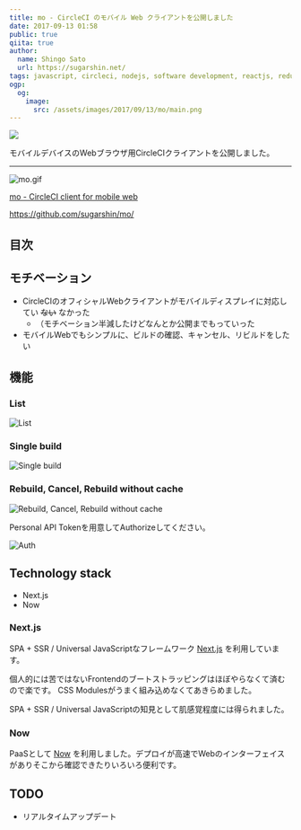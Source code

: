 ```yaml
---
title: mo - CircleCI のモバイル Web クライアントを公開しました
date: 2017-09-13 01:58
public: true
qiita: true
author:
  name: Shingo Sato
  url: https://sugarshin.net/
tags: javascript, circleci, nodejs, software development, reactjs, redux, nextjs, koajs
ogp:
  og:
    image:
      src: /assets/images/2017/09/13/mo/main.png
---
```


![](/assets/images/2017/09/13/mo/main.png)

モバイルデバイスのWebブラウザ用CircleCIクライアントを公開しました。

***

![mo.gif](https://media.giphy.com/media/fnm9cd8TNTwA92YOuV/giphy.gif)

[mo - CircleCI client for mobile web](https://moci.now.sh/)

https://github.com/sugarshin/mo/

## 目次

## モチベーション

- CircleCIのオフィシャルWebクライアントがモバイルディスプレイに対応してい ~~ない~~ なかった
  - （モチベーション半減したけどなんとか公開までもっていった
- モバイルWebでもシンプルに、ビルドの確認、キャンセル、リビルドをしたい

## 機能

### List

![List](/assets/images/2017/09/13/mo/0.png)

### Single build

![Single build](/assets/images/2017/09/13/mo/1.png)

### Rebuild, Cancel, Rebuild without cache

![Rebuild, Cancel, Rebuild without cache](/assets/images/2017/09/13/mo/2.png)

Personal API Tokenを用意してAuthorizeしてください。

![Auth](/assets/images/2017/09/13/mo/auth.png)

## Technology stack

- Next.js
- Now

### Next.js

SPA + SSR / Universal JavaScriptなフレームワーク [Next.js](https://github.com/zeit/next.js/) を利用しています。

個人的には苦ではないFrontendのブートストラッピングはほぼやらなくて済むので楽です。 CSS Modulesがうまく組み込めなくてあきらめました。

SPA + SSR / Universal JavaScriptの知見として肌感覚程度には得られました。

### Now

PaaSとして [Now](https://zeit.co/now) を利用しました。デプロイが高速でWebのインターフェイスがありそこから確認できたりいろいろ便利です。

## TODO

- リアルタイムアップデート
